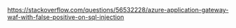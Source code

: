 https://stackoverflow.com/questions/56532228/azure-application-gateway-waf-with-false-positive-on-sql-injection